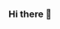 ### Hi there 👋

<!--
**riansousa1/riansousa1** is a ✨ _special_ ✨ repository because its `README.md` (this file) appears on your GitHub profile.

Here are some ideas to get you started:

- 🌱 Atualmente estou aprendendo JavaScript, HTML5, CSS3, GIT
- 💬 Me pergunte sobre JavaScript ou GIT
- ⚡ Buscando gerar valor para as pessooas através da tecnologia! 

### Tecnologias

<div>
  <img src="https://cdn.jsdelivr.net/gh/devicons/devicon/icons/javascript/javascript-original.svg" width="60"/>
  <img src="https://cdn.jsdelivr.net/gh/devicons/devicon/icons/html5/html5-original.svg" width="60"/>
  <img src="https://cdn.jsdelivr.net/gh/devicons/devicon/icons/css3/css3-original.svg" width="60"/>
  <img src="https://cdn.jsdelivr.net/gh/devicons/devicon/icons/git/git-original.svg" width="60"/>       
</div>
